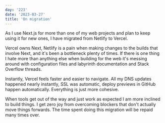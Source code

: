 ```yaml
---
day: '223'
date: '2023-03-27'
title: 'On migration'
---
```


As I use Next.js for more than one of my web projects and plan to keep using it for new ones, I have migrated from Netlify to Vercel.

Vercel owns Next, Netlify is a pain when making changes to the builds that involve Next, and it's been a bottleneck plenty of times. If there is one thing I hate more than anything else when building for the web it's messing around with configuration files and labyrinth documentation and Stack Overflow threads.

Instantly, Vercel feels faster and easier to navigate. All my DNS updates happened nearly instantly, SSL was automatic, deploy previews in GitHub happen automatically. Everything is just more cohesive.

When tools get out of the way and just work as expected I am more inclined to build things. I get zero joy from overcoming blockers that don't actually move things forwards. The time spent doing this migration will be repaid many times over.

